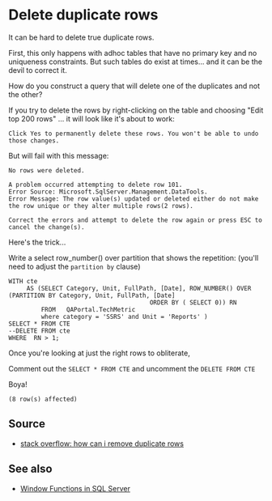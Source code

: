 ﻿# Delete duplicate rows


It can be hard to delete true duplicate rows.

First, this only happens with adhoc tables that have no primary key and no uniqueness constraints. But such tables do exist at times... and it can be the devil to correct it.

How do you construct a query that will delete one of the duplicates and not the other?


If you try to delete the rows by right-clicking on the table and choosing "Edit top 200 rows" ... it will look like it's about to work:

```plaintext
Click Yes to permanently delete these rows. You won't be able to undo those changes.
```

But will fail with this message:

```plaintext
No rows were deleted.

A problem occurred attempting to delete row 101.
Error Source: Microsoft.SqlServer.Management.DataTools.
Error Message: The row value(s) updated or deleted either do not make the row unique or they alter multiple rows(2 rows).

Correct the errors and attempt to delete the row again or press ESC to cancel the change(s).
```


Here's the trick...

Write a select row_number() over partition that shows the repetition: (you'll need to adjust the `partition by` clause)

	WITH cte
		 AS (SELECT Category, Unit, FullPath, [Date], ROW_NUMBER() OVER (PARTITION BY Category, Unit, FullPath, [Date]
										   ORDER BY ( SELECT 0)) RN
			 FROM   QAPortal.TechMetric
			 where category = 'SSRS' and Unit = 'Reports' )
	SELECT * FROM CTE
	--DELETE FROM cte
	WHERE  RN > 1;


Once you're looking at just the right rows to obliterate,

Comment out the `SELECT * FROM CTE` and uncomment the `DELETE FROM CTE`

Boya!

```plaintext
(8 row(s) affected)
```

## Source

 - [stack overflow: how can i remove duplicate rows](https://stackoverflow.com/questions/18932/how-can-i-remove-duplicate-rows)


## See also

 - [Window Functions in SQL Server](windowed_functions.md)